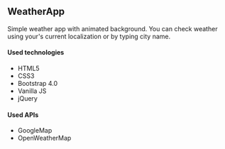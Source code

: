 <h2>WeatherApp</h2>

<p>Simple weather app with animated background. You can check weather using your's current localization or by typing city name.</p>

<h4>Used technologies</h4>
<ul>
  <li>HTML5</li>
  <li>CSS3</li>
  <li>Bootstrap 4.0</li>
  <li>Vanilla JS</li>
  <li>jQuery</li>
</ul>

<h4>Used APIs</h4>
<ul>
  <li>GoogleMap</li>
  <li>OpenWeatherMap </li>
</ul>

